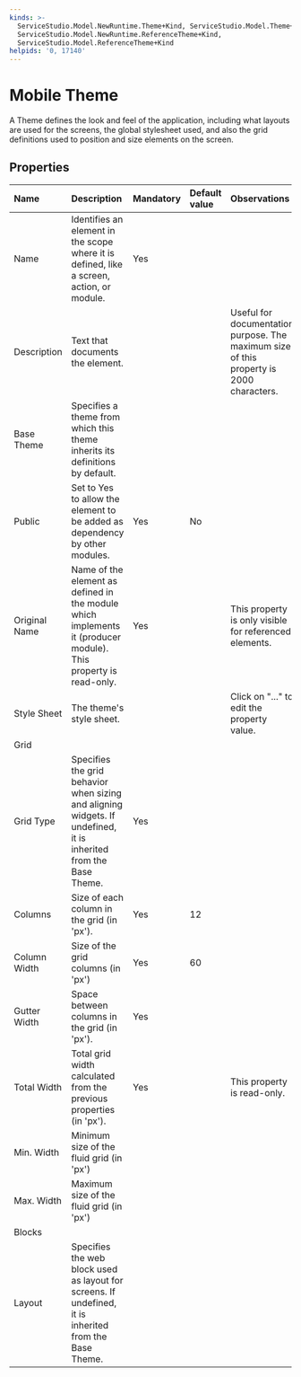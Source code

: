 ```yaml
---
kinds: >-
  ServiceStudio.Model.NewRuntime.Theme+Kind, ServiceStudio.Model.Theme+Kind,
  ServiceStudio.Model.NewRuntime.ReferenceTheme+Kind,
  ServiceStudio.Model.ReferenceTheme+Kind
helpids: '0, 17140'
---
```


# Mobile Theme

A Theme defines the look and feel of the application, including what layouts are used for the screens, the global stylesheet used, and also the grid definitions used to position and size elements on the screen.

## Properties

| Name | Description | Mandatory | Default value | Observations |
| :--- | :--- | :--- | :--- | :--- |
| Name | Identifies an element in the scope where it is defined, like a screen, action, or module. | Yes |  |  |
| Description | Text that documents the element. |  |  | Useful for documentation purpose. The maximum size of this property is 2000 characters. |
| Base Theme | Specifies a theme from which this theme inherits its definitions by default. |  |  |  |
| Public | Set to Yes to allow the element to be added as dependency by other modules. | Yes | No |  |
| Original Name | Name of the element as defined in the module which implements it \(producer module\). This property is read-only. | Yes |  | This property is only visible for referenced elements. |
| Style Sheet | The theme's style sheet. |  |  | Click on "..." to edit the property value. |
| Grid |  |  |  |  |
| Grid Type | Specifies the grid behavior when sizing and aligning widgets. If undefined, it is inherited from the Base Theme. | Yes |  |  |
| Columns | Size of each column in the grid \(in 'px'\). | Yes | 12 |  |
| Column Width | Size of the grid columns \(in 'px'\) | Yes | 60 |  |
| Gutter Width | Space between columns in the grid \(in 'px'\). | Yes |  |  |
| Total Width | Total grid width calculated from the previous properties \(in 'px'\). | Yes |  | This property is read-only. |
| Min. Width | Minimum size of the fluid grid \(in 'px'\) |  |  |  |
| Max. Width | Maximum size of the fluid grid \(in 'px'\) |  |  |  |
| Blocks |  |  |  |  |
| Layout | Specifies the web block used as layout for screens. If undefined, it is inherited from the Base Theme. |  |  |  |


